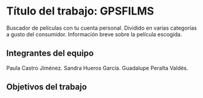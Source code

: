 # Título del trabajo: GPSFILMS
Buscador de películas con tu cuenta personal.
Dividido en varias categorías a gusto del consumidor.
Información breve sobre la película escogida. 

## Integrantes del equipo

Paula Castro Jiménez.
Sandra Hueros García.
Guadalupe Peralta Valdés.

## Objetivos del trabajo

